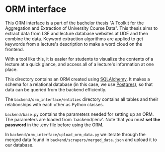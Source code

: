# ORM interface

This ORM interface is a part of the bachelor thesis "A Toolkit for the Aggregation and Extraction of University Course
Data". This thesis aims to extract data from LSF and lecture database websites at UDE and then combine the data. Keyword
extraction algorithms are applied to get keywords from a lecture's description to make a word cloud on the frontend.

With a tool like this, it is easier for students to visualize the contents of a lecture at a quick glance, and access
all of a lecture's information at one place.

This directory contains an ORM created using [SQLAlchemy](https://www.sqlalchemy.org/). It makes a schema for a
relational database (in this case, we use [Postgres](https://www.postgresql.org/)), so that data can be queried from the
backend efficiently.

The `backend/orm_interface/entities` directory contains all tables and their relationships with each other as Python
classes.

`backend/base.py` contains the parameters needed for setting up an ORM. The parameters are loaded from `backend/.env'.
Note that you must **set the password** in the .env file before using the ORM.

In `backend/orm_interface/upload_orm_data.py` we iterate through the merged data found
in `backend/scrapers/merged_data.json` and upload it to our database.